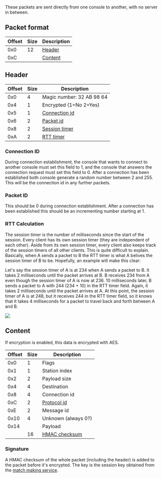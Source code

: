 These packets are sent directly from one console to another, with no server in between.

## Packet format
| Offset | Size | Description |
| --- | --- | --- |
| 0x0 | 12 | [Header](#header) |
| 0xC | | [Content](#content) |

## Header
| Offset | Size | Description |
| --- | --- | --- |
| 0x0 | 4 | Magic number: 32 AB 98 64 |
| 0x4 | 1 | Encrypted (1=No 2=Yes) |
| 0x5 | 1 | [Connection id](#connection-id) |
| 0x6 | 2 | [Packet id](#packet-id) |
| 0x8 | 2 | [Session timer](#rtt-calculation) |
| 0xA | 2 | [RTT timer](#rtt-calculation) |

### Connection ID
During connection establishment, the console that wants to connect to another console must set this field to 1, and the console that answers the connection request must set this field to 0. After a connection has been established both console generate a random number between 2 and 255. This will be the connection id in any further packets.

### Packet ID
This should be 0 during connection establishment. After a connection has been established this should be an incrementing number starting at 1.

### RTT Calculation
The session timer is the number of milliseconds since the start of the session. Every client has its own session timer (they are independent of each other). Aside from its own session timer, every client also keeps track of the session timers of all other clients. This is quite difficult to explain. Basically, when A sends a packet to B the RTT timer is what A belives the session timer of B to be. Hopefully, an example will make this clear:

Let's say the session timer of A is at 234 when A sends a packet to B. It takes 2 milliseconds until the packet arrives at B. B receives 234 from A even though the session timer of A is now at 236. 10 milliseconds later, B sends a packet to A with 244 (234 + 10) in the RTT timer field. Again, it takes 2 milliseconds until the packet arrives at A. At this point, the session timer of A is at 248, but it receives 244 in the RTT timer field, so it knows that it takes 4 milliseconds for a packet to travel back and forth between A and B.

![](https://www.dropbox.com/s/4fbobmcugbbokr3/rtt.png?raw=1)

## Content
If encryption is enabled, this data is encrypted with AES.

| Offset | Size | Description |
| --- | --- | --- |
| 0x0 | 1 | Flags |
| 0x1 | 1 | Station index |
| 0x2 | 2 | Payload size |
| 0x4 | 4 | Destination |
| 0x8 | 4 | Connection id |
| 0xC | 2 | [Protocol id](PIA-Protocols) |
| 0xE | 2 | Message id |
| 0x10 | 4 | Unknown (always 0?) |
| 0x14 | | Payload |
| | 16 | [HMAC checksum](#signature) |

### Signature
A HMAC checksum of the whole packet (including the header) is added to the packet before it's encrypted. The key is the session key obtained from the [match making service](Matchmake-Extension-Protocol).